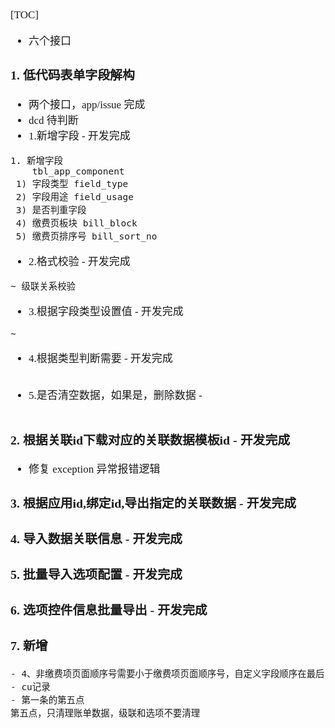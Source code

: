 <span  style="font-family: Simsun,serif; font-size: 17px; ">

[TOC]

- 六个接口

### 1. 低代码表单字段解构

- 两个接口，app/issue 完成
- dcd 待判断
- 1.新增字段 - 开发完成
~~~
1. 新增字段
    tbl_app_component
 1) 字段类型 field_type 
 2) 字段用途 field_usage
 3) 是否判重字段
 4) 缴费页板块 bill_block
 5) 缴费页排序号 bill_sort_no
~~~
- 2.格式校验 - 开发完成
~~~
~ 级联关系校验
~~~
- 3.根据字段类型设置值 - 开发完成
~~~
~
~~~
- 4.根据类型判断需要 - 开发完成
~~~
~~~
- 5.是否清空数据，如果是，删除数据 - 
~~~

~~~

### 2. 根据关联id下载对应的关联数据模板id - 开发完成

- 修复 exception 异常报错逻辑

### 3. 根据应用id,绑定id,导出指定的关联数据 - 开发完成

### 4. 导入数据关联信息 - 开发完成

### 5. 批量导入选项配置 - 开发完成

### 6. 选项控件信息批量导出 - 开发完成

### 7. 新增

~~~
- 4、非缴费项页面顺序号需要小于缴费项页面顺序号，自定义字段顺序在最后
- cu记录
- 第一条的第五点
第五点，只清理账单数据，级联和选项不要清理
~~~

</span>
